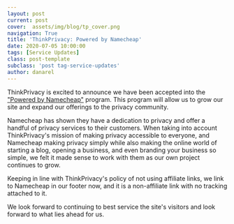 ```yaml
---
layout: post
current: post
cover:  assets/img/blog/tp_cover.png
navigation: True
title: 'ThinkPrivacy: Powered by Namecheap'
date: 2020-07-05 10:00:00
tags: [Service Updates]
class: post-template
subclass: 'post tag-service-updates'
author: danarel
---
```


ThinkPrivacy is excited to announce we have been accepted into the ["Powered by Namecheap"](https://www.namecheap.com/get-powered-by-namecheap/) program. This program will allow us to grow our site and expand our offerings to the privacy community. 

Namecheap has shown they have a dedication to privacy and offer a handful of privacy services to their customers. When taking into account ThinkPrivacy's mission of making privacy accessible to everyone, and Namecheap making privacy simply while also making the online world of starting a blog, opening a business, and even branding your business so simple, we felt it made sense to work with them as our own project continues to grow.

Keeping in line with ThinkPrivacy's policy of not using affiliate links, we link to Namecheap in our footer now, and it is a non-affiliate link with no tracking attached to it. 

We look forward to continuing to best service the site's visitors and look forward to what lies ahead for us.